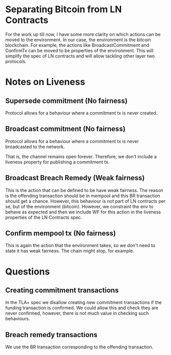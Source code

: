 
# Separating Bitcoin from LN Contracts

For the work up till now, I have some more clarity on which actions
can be moved to the environment. In our case, the environment is the
bitcoin blockchain. For example, the actions like BroadcastCommitment
and ConfirmTx can be moved to be properties of the environment. This
will simplify the spec of LN contracts and will allow tackling other
layer two protocols.


# Notes on Liveness

## Supersede commitment (No fairness)

Protocol allows for a behaviour where a commitment tx is never
created.

## Broadcast commitment (No fairness)

Protocol allows for a behaviour where a commitment tx is never
broadcasted to the network.

That is, the channel remains open forever. Therefore, we don't include
a liveness property for publishing a commitment tx.


## Broadcast Breach Remedy (Weak fairness)

This is the action that can be defined to be have weak fairness. The
reason is the offending transaction should be in mempool and this BR
transaction should get a chance. However, this behaviour is not part
of LN contracts per se, but of the environment (bitcoin). However, we
constraint the env to behave as expected and then we include WF for
this action in the liveness properties of the LN Contracts spec.

## Confirm mempool tx (No fairness)

This is again the action that the environment takes, so we don't need
to state it has weak fairness. The chain might stop, for example.

# Questions

## Creating commitment transactions

In the TLA+ spec we disallow creating new commitment transactions if
the funding transaction is confirmed. We could allow this and check
they are never confirmed, however, there is not much value in checking
such behaviours.


## Breach remedy transactions

We use the BR transaction corresponding to the offending
transaction.
